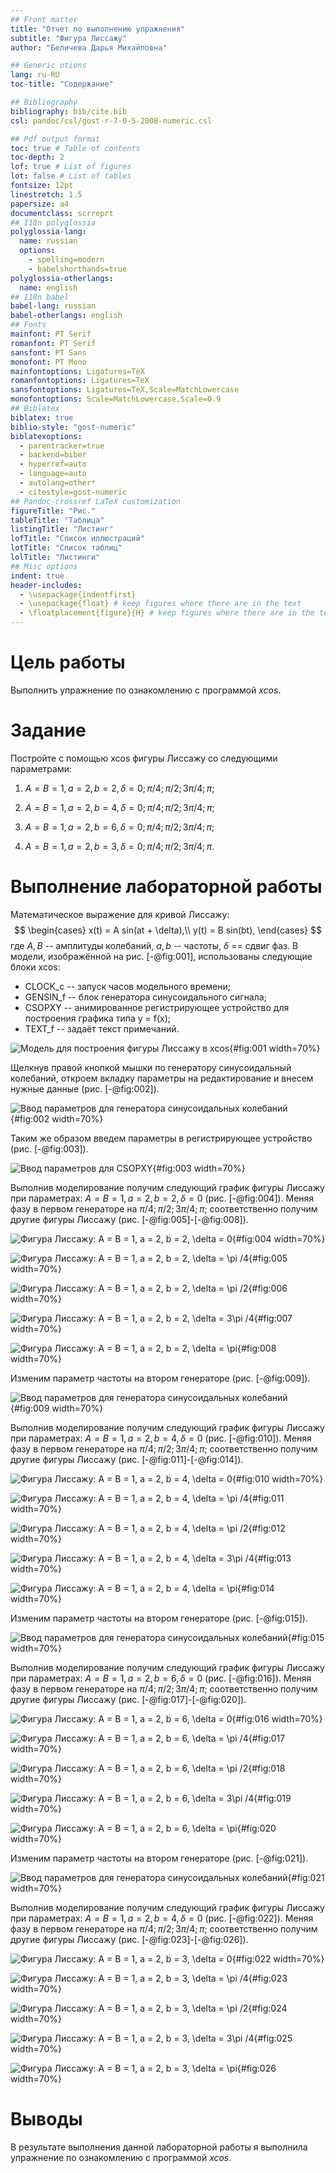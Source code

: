 ```yaml
---
## Front matter
title: "Отчет по выполнению упражнения"
subtitle: "Фигура Лиссажу"
author: "Беличева Дарья Михайловна"

## Generic otions
lang: ru-RU
toc-title: "Содержание"

## Bibliography
bibliography: bib/cite.bib
csl: pandoc/csl/gost-r-7-0-5-2008-numeric.csl

## Pdf output format
toc: true # Table of contents
toc-depth: 2
lof: true # List of figures
lot: false # List of tables
fontsize: 12pt
linestretch: 1.5
papersize: a4
documentclass: scrreprt
## I18n polyglossia
polyglossia-lang:
  name: russian
  options:
	- spelling=modern
	- babelshorthands=true
polyglossia-otherlangs:
  name: english
## I18n babel
babel-lang: russian
babel-otherlangs: english
## Fonts
mainfont: PT Serif
romanfont: PT Serif
sansfont: PT Sans
monofont: PT Mono
mainfontoptions: Ligatures=TeX
romanfontoptions: Ligatures=TeX
sansfontoptions: Ligatures=TeX,Scale=MatchLowercase
monofontoptions: Scale=MatchLowercase,Scale=0.9
## Biblatex
biblatex: true
biblio-style: "gost-numeric"
biblatexoptions:
  - parentracker=true
  - backend=biber
  - hyperref=auto
  - language=auto
  - autolang=other*
  - citestyle=gost-numeric
## Pandoc-crossref LaTeX customization
figureTitle: "Рис."
tableTitle: "Таблица"
listingTitle: "Листинг"
lofTitle: "Список иллюстраций"
lotTitle: "Список таблиц"
lolTitle: "Листинги"
## Misc options
indent: true
header-includes:
  - \usepackage{indentfirst}
  - \usepackage{float} # keep figures where there are in the text
  - \floatplacement{figure}{H} # keep figures where there are in the text
---
```


# Цель работы

Выполнить упражнение по ознакомлению с программой *xcos*.

# Задание

Постройте с помощью xcos фигуры Лиссажу со следующими параметрами:

1) $A = B = 1, a = 2, b = 2, \, \delta = 0; \, \pi/4; \, \pi/2; \,  3\pi/4;\,  \pi;$

2) $A = B = 1, a = 2, b = 4, \, \delta = 0; \, \pi/4; \, \pi/2; \, 3\pi/4; \, \pi;$

3) $A = B = 1, a = 2, b = 6, \, \delta = 0; \, \pi/4; \, \pi/2; \, 3π/4; \, π;$

4) $A = B = 1, a = 2, b = 3, \, \delta = 0; \, \pi/4; \, \pi/2; \, 3\pi/4; \, \pi.$

# Выполнение лабораторной работы

Математическое выражение для кривой Лиссажу:
$$
\begin{cases}
  x(t) = A sin(at + \delta),\\
  y(t) = B sin(bt),
\end{cases}
$$
где $A, B$ -- амплитуды колебаний, $a, b$ -- частоты, $\delta$ == сдвиг фаз.
В модели, изображённой на рис. [-@fig:001], использованы следующие блоки xcos:
- CLOCK_c -- запуск часов модельного времени;
- GENSIN_f -- блок генератора синусоидального сигнала;
- CSOPXY -- анимированное регистрирующее устройство для построения графика
типа y = f(x);
- TEXT_f -- задаёт текст примечаний.

![Модель для построения фигуры Лиссажу в xcos](image/1.png){#fig:001 width=70%}

Щелкнув правой кнопкой мышки по генератору синусоидальный колебаний, откроем вкладку параметры на редактирование и внесем нужные данные (рис. [-@fig:002]). 

![Ввод параметров для генератора синусоидальных колебаний](image/2.png){#fig:002 width=70%}

Таким же образом введем параметры в регистрирующее устройство (рис. [-@fig:003]).

![Ввод параметров для CSOPXY](image/3.png){#fig:003 width=70%}

Выполнив моделирование получим следующий график фигуры Лиссажу при параметрах: $A = B = 1, a = 2, b = 2, \delta = 0$ (рис. [-@fig:004]). Меняя фазу в первом генераторе на $\pi/4; \, \pi/2; \,  3\pi/4;\,  \pi;$ соответственно получим другие фигуры Лиссажу (рис. [-@fig:005]-[-@fig:008]).

![Фигура Лиссажу: $A = B = 1, a = 2, b = 2, \delta = 0$](image/4.png){#fig:004 width=70%}

![Фигура Лиссажу: $A = B = 1, a = 2, b = 2, \delta = \pi /4$](image/5.png){#fig:005 width=70%}

![Фигура Лиссажу: $A = B = 1, a = 2, b = 2, \delta = \pi /2$](image/6.png){#fig:006 width=70%}

![Фигура Лиссажу: $A = B = 1, a = 2, b = 2, \delta = 3\pi /4$](image/7.png){#fig:007 width=70%}

![Фигура Лиссажу: $A = B = 1, a = 2, b = 2, \delta = \pi$](image/8.png){#fig:008 width=70%}

Изменим параметр частоты на втором генераторе (рис. [-@fig:009]).

![Ввод параметров для генератора синусоидальных колебаний](image/9.png){#fig:009 width=70%}

Выполнив моделирование получим следующий график фигуры Лиссажу при параметрах: $A = B = 1, a = 2, b = 4, \delta = 0$ (рис. [-@fig:010]). Меняя фазу в первом генераторе на $\pi/4; \, \pi/2; \,  3\pi/4;\,  \pi;$ соответственно получим другие фигуры Лиссажу (рис. [-@fig:011]-[-@fig:014]).

![Фигура Лиссажу: $A = B = 1, a = 2, b = 4, \delta = 0$](image/10.png){#fig:010 width=70%}

![Фигура Лиссажу: $A = B = 1, a = 2, b = 4, \delta = \pi /4$](image/11.png){#fig:011 width=70%}

![Фигура Лиссажу: $A = B = 1, a = 2, b = 4, \delta = \pi /2$](image/12.png){#fig:012 width=70%}

![Фигура Лиссажу: $A = B = 1, a = 2, b = 4, \delta = 3\pi /4$](image/13.png){#fig:013 width=70%}

![Фигура Лиссажу: $A = B = 1, a = 2, b = 4, \delta = \pi$](image/14.png){#fig:014 width=70%}

Изменим параметр частоты на втором генераторе (рис. [-@fig:015]).

![Ввод параметров для генератора синусоидальных колебаний](image/15.png){#fig:015 width=70%}

Выполнив моделирование получим следующий график фигуры Лиссажу при параметрах: $A = B = 1, a = 2, b = 6, \delta = 0$ (рис. [-@fig:016]). Меняя фазу в первом генераторе на $\pi/4; \, \pi/2; \,  3\pi/4;\,  \pi;$ соответственно получим другие фигуры Лиссажу (рис. [-@fig:017]-[-@fig:020]).

![Фигура Лиссажу: $A = B = 1, a = 2, b = 6, \delta = 0$](image/16.png){#fig:016 width=70%}

![Фигура Лиссажу: $A = B = 1, a = 2, b = 6, \delta = \pi /4$](image/17.png){#fig:017 width=70%}

![Фигура Лиссажу: $A = B = 1, a = 2, b = 6, \delta = \pi /2$](image/18.png){#fig:018 width=70%}

![Фигура Лиссажу: $A = B = 1, a = 2, b = 6, \delta = 3\pi /4$](image/19.png){#fig:019 width=70%}

![Фигура Лиссажу: $A = B = 1, a = 2, b = 6, \delta = \pi$](image/20.png){#fig:020 width=70%}

Изменим параметр частоты на втором генераторе (рис. [-@fig:021]).

![Ввод параметров для генератора синусоидальных колебаний](image/21.png){#fig:021 width=70%}

Выполнив моделирование получим следующий график фигуры Лиссажу при параметрах: $A = B = 1, a = 2, b = 4, \delta = 0$ (рис. [-@fig:022]). Меняя фазу в первом генераторе на $\pi/4; \, \pi/2; \,  3\pi/4;\,  \pi;$ соответственно получим другие фигуры Лиссажу (рис. [-@fig:023]-[-@fig:026]).

![Фигура Лиссажу: $A = B = 1, a = 2, b = 3, \delta = 0$](image/22.png){#fig:022 width=70%}

![Фигура Лиссажу: $A = B = 1, a = 2, b = 3, \delta = \pi /4$](image/23.png){#fig:023 width=70%}

![Фигура Лиссажу: $A = B = 1, a = 2, b = 3, \delta = \pi /2$](image/24.png){#fig:024 width=70%}

![Фигура Лиссажу: $A = B = 1, a = 2, b = 3, \delta = 3\pi /4$](image/25.png){#fig:025 width=70%}

![Фигура Лиссажу: $A = B = 1, a = 2, b = 3, \delta = \pi$](image/26.png){#fig:026 width=70%}

# Выводы

В результате выполнения данной лабораторной работы я выполнила упражнение по ознакомлению с программой *xcos*.

